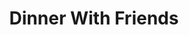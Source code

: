 ---
title: "Dinner With Friends"
summary: "My first sketch after a long, long, long long time. Written, directed, starring, and shot on a MacBook Pro by yours truly."
runtime: "3:35"
yt_id: "h88T5TARmcM"
written_by: "Stanley Idesis"
directed_by: "Stanley Idesis"
edited_by: "Stanley Idesis"
starring: "Stoyan Gaydarov, Tony Paternite, Trisha de la Paz, Lindsay Goldsmith, Stanley Idesis"
---